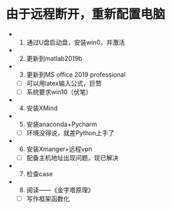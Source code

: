# 由于远程断开，重新配置电脑
- 1. 通过U盘启动盘，安装win0，并激活
- 2. 更新到matlab2019b
- 3. 更新到MS office 2019 professional 
  - [ ] 可以用latex输入公式，巨赞
  - [ ] 系统要求win10（伏笔）
- 4. 安装XMind
- 5. 安装anaconda+Pycharm
  - [ ] 环境没得说，就差Python上手了
- 6. 安装Xmanger+远程vpn
  - [ ] 配备主机地址出现问题，现已解决
- 7. 检查case
- 8. 阅读——《金字塔原理》
    - [ ] 写作框架函数化

